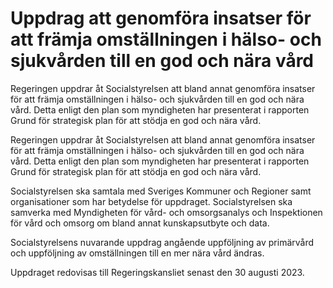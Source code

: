 # Uppdrag att genomföra insatser för att främja omställningen i hälso- och sjukvården till en god och nära vård

Regeringen uppdrar åt Socialstyrelsen att bland annat genomföra insatser för att främja omställningen i hälso- och sjukvården till en god och nära vård. Detta enligt den plan som myndigheten har presenterat i rapporten Grund för strategisk plan för att stödja en god och nära vård.

Regeringen uppdrar åt Socialstyrelsen att bland annat genomföra insatser för att främja omställningen i hälso- och sjukvården till en god och nära vård. Detta enligt den plan som myndigheten har presenterat i rapporten Grund för strategisk plan för att stödja en god och nära vård.

Socialstyrelsen ska samtala med Sveriges Kommuner och Regioner samt organisationer som har betydelse för uppdraget. Socialstyrelsen ska samverka med Myndigheten för vård- och omsorgsanalys och Inspektionen för vård och omsorg om bland annat kunskapsutbyte och data.

Socialstyrelsens nuvarande uppdrag angående uppföljning av primärvård och uppföljning av omställningen till en mer nära vård ändras.

Uppdraget redovisas till Regeringskansliet senast den 30 augusti 2023.
